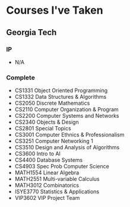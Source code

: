 # Courses I've Taken

## Georgia Tech
### IP
- N/A
### Complete
- CS1331 Object Oriented Programming
- CS1332 Data Structures & Algorithms
- CS2050 Discrete Mathematics
- CS2110 Computer Organization & Program
- CS2200 Computer Systems and Networks
- CS2340 Objects & Design
- CS2801 Special Topics
- CS3001 Computer Ethnics & Professionalism
- CS3251 Computer Networking 1
- CS3510 Design and Analysis of Algorithms
- CS3600 Intro to AI
- CS4400 Database Systems
- CS4903 Spec Prob Computer Science
- MATH1554 Linear Algebra
- MATH2551 Multi-variable Calculus
- MATH3012 Combinatorics
- ISYE3770 Statistics & Applications
- VIP3602 VIP Project Team
